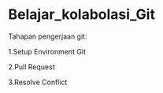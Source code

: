 # Belajar_kolabolasi_Git
Tahapan pengerjaan git:

 1.Setup Environment Git

 2.Pull Request
 
 3.Resolve Conflict